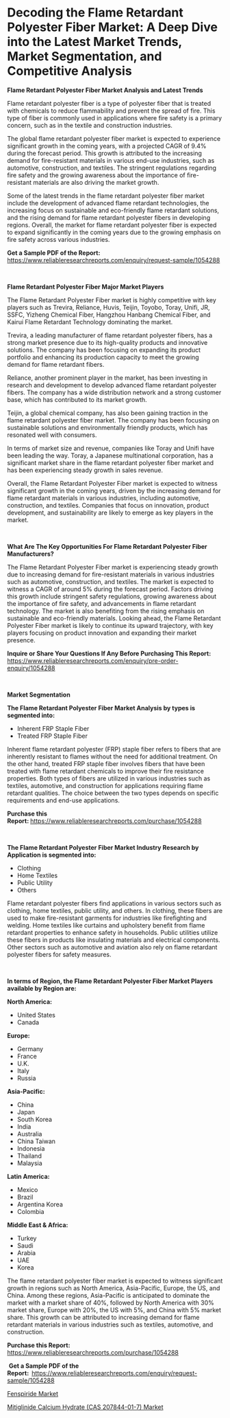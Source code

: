 <p><h1>Decoding the Flame Retardant Polyester Fiber Market: A Deep Dive into the Latest Market Trends, Market Segmentation, and Competitive Analysis</h1></p><p><strong>Flame Retardant Polyester Fiber Market Analysis and Latest Trends</strong></p>
<p><p>Flame retardant polyester fiber is a type of polyester fiber that is treated with chemicals to reduce flammability and prevent the spread of fire. This type of fiber is commonly used in applications where fire safety is a primary concern, such as in the textile and construction industries.</p><p>The global flame retardant polyester fiber market is expected to experience significant growth in the coming years, with a projected CAGR of 9.4% during the forecast period. This growth is attributed to the increasing demand for fire-resistant materials in various end-use industries, such as automotive, construction, and textiles. The stringent regulations regarding fire safety and the growing awareness about the importance of fire-resistant materials are also driving the market growth.</p><p>Some of the latest trends in the flame retardant polyester fiber market include the development of advanced flame retardant technologies, the increasing focus on sustainable and eco-friendly flame retardant solutions, and the rising demand for flame retardant polyester fibers in developing regions. Overall, the market for flame retardant polyester fiber is expected to expand significantly in the coming years due to the growing emphasis on fire safety across various industries.</p></p>
<p><strong>Get a Sample PDF of the Report:&nbsp;</strong> <a href="https://www.reliableresearchreports.com/enquiry/request-sample/1054288">https://www.reliableresearchreports.com/enquiry/request-sample/1054288</a></p>
<p>&nbsp;</p>
<p><strong>Flame Retardant Polyester Fiber Major Market Players</strong></p>
<p><p>The Flame Retardant Polyester Fiber market is highly competitive with key players such as Trevira, Reliance, Huvis, Teijin, Toyobo, Toray, Unifi, JR, SSFC, Yizheng Chemical Fiber, Hangzhou Hanbang Chemical Fiber, and Kairui Flame Retardant Technology dominating the market. </p><p>Trevira, a leading manufacturer of flame retardant polyester fibers, has a strong market presence due to its high-quality products and innovative solutions. The company has been focusing on expanding its product portfolio and enhancing its production capacity to meet the growing demand for flame retardant fibers.</p><p>Reliance, another prominent player in the market, has been investing in research and development to develop advanced flame retardant polyester fibers. The company has a wide distribution network and a strong customer base, which has contributed to its market growth.</p><p>Teijin, a global chemical company, has also been gaining traction in the flame retardant polyester fiber market. The company has been focusing on sustainable solutions and environmentally friendly products, which has resonated well with consumers.</p><p>In terms of market size and revenue, companies like Toray and Unifi have been leading the way. Toray, a Japanese multinational corporation, has a significant market share in the flame retardant polyester fiber market and has been experiencing steady growth in sales revenue.</p><p>Overall, the Flame Retardant Polyester Fiber market is expected to witness significant growth in the coming years, driven by the increasing demand for flame retardant materials in various industries, including automotive, construction, and textiles. Companies that focus on innovation, product development, and sustainability are likely to emerge as key players in the market.</p></p>
<p>&nbsp;</p>
<p><strong>What Are The Key Opportunities For Flame Retardant Polyester Fiber Manufacturers?</strong></p>
<p><p>The Flame Retardant Polyester Fiber market is experiencing steady growth due to increasing demand for fire-resistant materials in various industries such as automotive, construction, and textiles. The market is expected to witness a CAGR of around 5% during the forecast period. Factors driving this growth include stringent safety regulations, growing awareness about the importance of fire safety, and advancements in flame retardant technology. The market is also benefiting from the rising emphasis on sustainable and eco-friendly materials. Looking ahead, the Flame Retardant Polyester Fiber market is likely to continue its upward trajectory, with key players focusing on product innovation and expanding their market presence.</p></p>
<p><strong>Inquire or Share Your Questions If Any Before Purchasing This Report:</strong> <a href="https://www.reliableresearchreports.com/enquiry/pre-order-enquiry/1054288">https://www.reliableresearchreports.com/enquiry/pre-order-enquiry/1054288</a></p>
<p>&nbsp;</p>
<p><strong>Market Segmentation</strong></p>
<p><strong>The Flame Retardant Polyester Fiber Market Analysis by types is segmented into:</strong></p>
<p><ul><li>Inherent FRP Staple Fiber</li><li>Treated FRP Staple Fiber</li></ul></p>
<p><p>Inherent flame retardant polyester (FRP) staple fiber refers to fibers that are inherently resistant to flames without the need for additional treatment. On the other hand, treated FRP staple fiber involves fibers that have been treated with flame retardant chemicals to improve their fire resistance properties. Both types of fibers are utilized in various industries such as textiles, automotive, and construction for applications requiring flame retardant qualities. The choice between the two types depends on specific requirements and end-use applications.</p></p>
<p><strong>Purchase this Report:&nbsp;</strong><a href="https://www.reliableresearchreports.com/purchase/1054288">https://www.reliableresearchreports.com/purchase/1054288</a></p>
<p>&nbsp;</p>
<p><strong>The Flame Retardant Polyester Fiber Market Industry Research by Application is segmented into:</strong></p>
<p><ul><li>Clothing</li><li>Home Textiles</li><li>Public Utility</li><li>Others</li></ul></p>
<p><p>Flame retardant polyester fibers find applications in various sectors such as clothing, home textiles, public utility, and others. In clothing, these fibers are used to make fire-resistant garments for industries like firefighting and welding. Home textiles like curtains and upholstery benefit from flame retardant properties to enhance safety in households. Public utilities utilize these fibers in products like insulating materials and electrical components. Other sectors such as automotive and aviation also rely on flame retardant polyester fibers for safety measures.</p></p>
<p>&nbsp;</p>
<p><strong>In terms of Region, the Flame Retardant Polyester Fiber Market Players available by Region are:</strong></p>
<p>
    <p> <strong> North America: </strong>
        <ul>
            <li>United States</li>
            <li>Canada</li>
        </ul>
        </p> 
    <p> <strong> Europe: </strong>
        <ul>
            <li>Germany</li>
            <li>France</li>
            <li>U.K.</li>
            <li>Italy</li>
            <li>Russia</li>
        </ul>
        </p> 
    <p> <strong> Asia-Pacific: </strong>
        <ul>
            <li>China</li>
            <li>Japan</li>
            <li>South Korea</li>
            <li>India</li>
            <li>Australia</li>
            <li>China Taiwan</li>
            <li>Indonesia</li>
            <li>Thailand</li>
            <li>Malaysia</li>
        </ul>
        </p> 
    <p> <strong> Latin America: </strong>
        <ul>
            <li>Mexico</li>
            <li>Brazil</li>
            <li>Argentina Korea</li>
            <li>Colombia</li>
        </ul>
        </p> 
    <p> <strong> Middle East & Africa: </strong>
        <ul>
            <li>Turkey</li>
            <li>Saudi</li>
            <li>Arabia</li>
            <li>UAE</li>
            <li>Korea</li>
        </ul>
    </p>
    </p>
<p><p>The flame retardant polyester fiber market is expected to witness significant growth in regions such as North America, Asia-Pacific, Europe, the US, and China. Among these regions, Asia-Pacific is anticipated to dominate the market with a market share of 40%, followed by North America with 30% market share, Europe with 20%, the US with 5%, and China with 5% market share. This growth can be attributed to increasing demand for flame retardant materials in various industries such as textiles, automotive, and construction.</p></p>
<p><strong>Purchase this Report: </strong><a href="https://www.reliableresearchreports.com/purchase/1054288">https://www.reliableresearchreports.com/purchase/1054288</a></p>
<p>&nbsp;<strong>Get a Sample PDF of the Report:&nbsp;&nbsp;</strong><a href="https://www.reliableresearchreports.com/enquiry/request-sample/1054288">https://www.reliableresearchreports.com/enquiry/request-sample/1054288</a></p>
<p><strong></strong></p>
<p><p><a href="https://natural-crush-b99.notion.site/Fenspiride-Market-Size-Reflecting-a-Forecast-Till-2031-Market-By-Type-By-Application-and-By-Geogra-e26919b22edd4a3bb5c5dbef86321aaa">Fenspiride Market</a></p><p><a href="https://boundless-drawbridge-702.notion.site/Mitiglinide-Calcium-Hydrate-CAS-207844-01-7-Market-A-Comprehensive-Report-of-its-Market-Share-G-8ce9003c605347de83790fed781dcb01">Mitiglinide Calcium Hydrate (CAS 207844-01-7) Market</a></p></p>